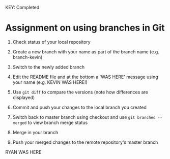 KEY: Completed

# Assignment on using branches in Git

1. Check status of your local repository

2. Create a new branch with your name as part of the branch name (e.g. branch-kevin)

3. Switch to the newly added branch

4. Edit the README file and at the bottom a 'WAS HERE' message using your name (e.g. KEVIN WAS HERE!)

5. Use ```git diff``` to compare the versions (note how differences are displayed)

6. Commit and push your changes to the local branch you created

7. Switch back to master branch using checkout and use ```git branched --merged``` to view branch merge status

8. Merge in your branch

9. Push your merged changes to the remote repository's master branch


RYAN WAS HERE
